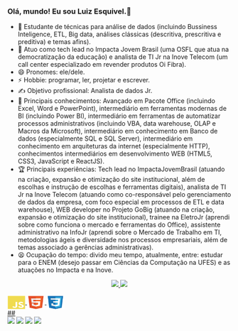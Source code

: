 ### Olá, mundo! Eu sou Luiz Esquivel.👋

- 🌱 Estudante de técnicas para análise de dados (incluindo Bussiness Inteligence, ETL, Big data, análises clássicas (descritiva, prescritiva e preditiva) e temas afins).
- 👯 Atuo como tech lead no Impacta Jovem Brasil (uma OSFL que atua na democratização da educação) e analista de TI Jr na Inove Telecom (um call center especializado em revender produtos Oi Fibra).
- 😄 Pronomes: ele/dele.
- ⚡ Hobbie: programar, ler, projetar e escrever.
- ✍  Objetivo profissional: Analista de dados Jr.
- 🎍 Principais conhecimentos: Avançado em Pacote Office (incluindo Excel, Word e PowerPoint), intermediário em ferramentas modernas de BI (incluindo Power BI), intermediário em ferramentas de automatizar processos administrativos (incluindo VBA, data warehouse, OLAP e Macros da Microsoft), intermediário em conhecimento em Banco de dados (especialmente SQL e SQL Server), intermediário em conhecimento em arquiteturas da internet (especialmente HTTP), conhecimentos intermediários em desenvolvimento WEB (HTML5, CSS3, JavaScript e ReactJS).
- 🏆 Principais experiências: Tech lead no ImpactaJovemBrasil (atuando na criação, expansão e otimização do site institucional, além de escolhas e instrução de escolhas e ferramentas digitais), analista de TI Jr na Inove Telecom (atuando como co-responsável pelo gerenciamento de dados da empresa, com foco especial em processos de ETL e data warehouse), WEB developer no Projeto GoBig (atuando na criação, expansão e otimização do site institucional), trainee na EletroJr (aprendi sobre como funciona o mercado e ferramentas do Office), assistente administrativo na InfoJr (aprendi sobre o Mercado de Trabalho em TI, metodologias ágeis e diversidade nos processos empresariais, além de temas associado a gerências administrativas).
- 😫 Ocupação do tempo: divido meu tempo, atualmente, entre: estudar para o ENEM (desejo passar em Ciências da Computação na UFES) e as atuações no Impacta e na Inove.

<div align="center">
  <a href="https://github.com/luizesquivel05/luizesquivel05/">
  <img height="180em" src="https://github-readme-stats.vercel.app/api?username=luizesquivel05&show_icons=true&theme=dark&include_all_commits=true&count_private=true"/>
  <img height="180em" src="https://github-readme-stats.vercel.app/api/top-langs/?username=luizesquivel05&layout=compact&langs_count=7&theme=dark"/>
</div>
<div style="display: inline_block"><br>
  <img align="center" alt="Luiz-Js" height="30" width="40" src="https://raw.githubusercontent.com/devicons/devicon/master/icons/javascript/javascript-plain.svg">
  <img align="center" alt="Luiz-HTML" height="30" width="40" src="https://raw.githubusercontent.com/devicons/devicon/master/icons/html5/html5-original.svg">
  <img align="center" alt="Luiz-CSS" height="30" width="40" src="https://raw.githubusercontent.com/devicons/devicon/master/icons/css3/css3-original.svg">
</div>
    ##
<div> 
  <a href="https://instagram.com/luizpontes.esquivel" target="_blank"><img src="https://img.shields.io/badge/-Instagram-%23E4405F?style=for-the-badge&logo=instagram&logoColor=white" target="_blank"></a>
 	<a href="https://www.twitch.tv/caimasvoltei" target="_blank"><img src="https://img.shields.io/badge/Twitch-9146FF?style=for-the-badge&logo=twitch&logoColor=white" target="_blank"></a>
  <a href = "mailto:luizpontes.esquivel@gmail.com"><img src="https://img.shields.io/badge/-Gmail-%23333?style=for-the-badge&logo=gmail&logoColor=white" target="_blank"></a>
  <a href="https://www.linkedin.com/in/luizesquivel/" target="_blank"><img src="https://img.shields.io/badge/-LinkedIn-%230077B5?style=for-the-badge&logo=linkedin&logoColor=white" target="_blank"></a> 
 
</div>
